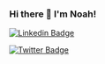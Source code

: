 ### Hi there 👋 I'm Noah!
[![Linkedin Badge](https://img.shields.io/badge/-LinkedIn-blue?style=flat-square&logo=Linkedin&logoColor=white&link=https://www.linkedin.com/in/noah-silver/)](https://www.linkedin.com/in/noah-silver/)

[![Twitter Badge](https://img.shields.io/badge/-Twitter-blue?style=flat-square&logo=Twitter&logoColor=white&link=https://www.twitter.com/noahsilver12/)](https://www.twitter.com/noahsilver12/)
